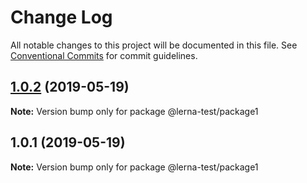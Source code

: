 # Change Log

All notable changes to this project will be documented in this file.
See [Conventional Commits](https://conventionalcommits.org) for commit guidelines.

## [1.0.2](https://github.com/qaiseriftikhar/lerna-test/compare/v1.0.1...v1.0.2) (2019-05-19)

**Note:** Version bump only for package @lerna-test/package1





## 1.0.1 (2019-05-19)

**Note:** Version bump only for package @lerna-test/package1
